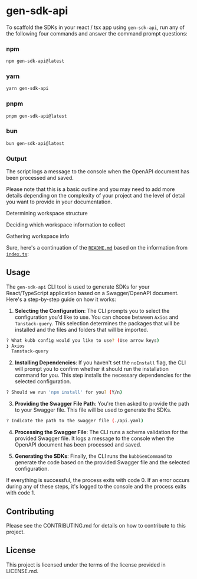 # gen-sdk-api

To scaffold the SDKs in your react / tsx  app using `gen-sdk-api`, run any of the following four commands and answer the command prompt questions:

### npm

```bash
npm gen-sdk-api@latest
```

### yarn

```bash
yarn gen-sdk-api
```

### pnpm

```bash
pnpm gen-sdk-api@latest
```

### bun

```bash
bun gen-sdk-api@latest
``` 

### Output

The script logs a message to the console when the OpenAPI document has been processed and saved.

Please note that this is a basic outline and you may need to add more details depending on the complexity of your project and the level of detail you want to provide in your documentation.

Determining workspace structure

Deciding which workspace information to collect

Gathering workspace info

Sure, here's a continuation of the [`README.md`](command:_github.copilot.openRelativePath?%5B%22README.md%22%5D "README.md") based on the information from [`index.ts`](command:_github.copilot.openRelativePath?%5B%22index.ts%22%5D "index.ts"):

## Usage

The `gen-sdk-api` CLI tool is used to generate SDKs for your React/TypeScript application based on a Swagger/OpenAPI document. Here's a step-by-step guide on how it works:

1. **Selecting the Configuration**: The CLI prompts you to select the configuration you'd like to use. You can choose between `Axios` and `Tanstack-query`. This selection determines the packages that will be installed and the files and folders that will be imported.

```bash
? What kubb config would you like to use? (Use arrow keys)
❯ Axios
  Tanstack-query
```

2. **Installing Dependencies**: If you haven't set the `noInstall` flag, the CLI will prompt you to confirm whether it should run the installation command for you. This step installs the necessary dependencies for the selected configuration.

```bash
? Should we run 'npm install' for you? (Y/n)
```

3. **Providing the Swagger File Path**: You're then asked to provide the path to your Swagger file. This file will be used to generate the SDKs.

```bash
? Indicate the path to the swagger file (./api.yaml)
```

4. **Processing the Swagger File**: The CLI runs a schema validation for the provided Swagger file. It logs a message to the console when the OpenAPI document has been processed and saved.

5. **Generating the SDKs**: Finally, the CLI runs the `kubbGenCommand` to generate the code based on the provided Swagger file and the selected configuration.

If everything is successful, the process exits with code 0. If an error occurs during any of these steps, it's logged to the console and the process exits with code 1.



## Contributing
Please see the CONTRIBUTING.md for details on how to contribute to this project.

## License
This project is licensed under the terms of the license provided in LICENSE.md.

